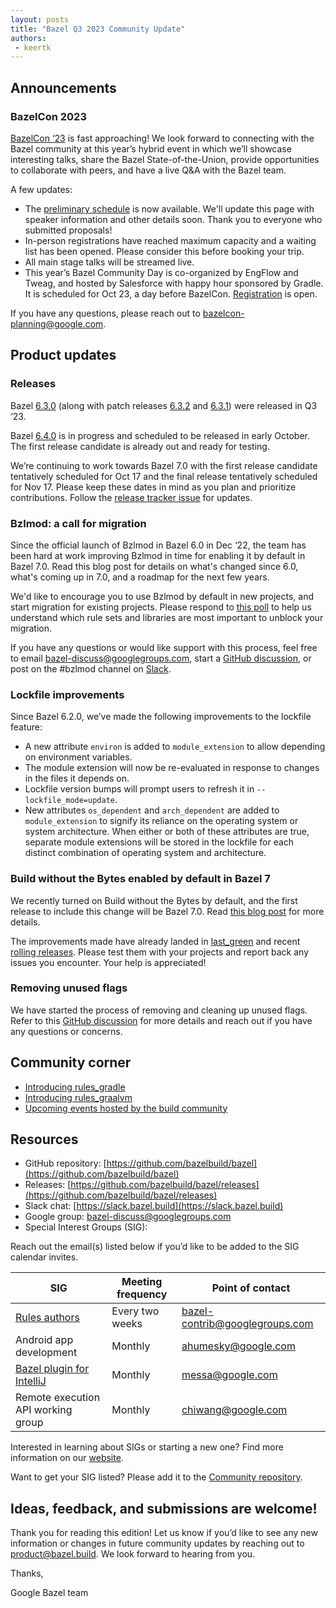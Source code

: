 ```yaml
---
layout: posts
title: "Bazel Q3 2023 Community Update"
authors:
 - keertk
---
```


## Announcements

### BazelCon 2023

[BazelCon ‘23](https://rsvp.withgoogle.com/events/bazelcon2023/home) is fast approaching! We look forward to connecting with the Bazel community at this year’s hybrid event in which we’ll showcase interesting talks, share the Bazel State-of-the-Union, provide opportunities to collaborate with peers, and have a live Q&A with the Bazel team.

A few updates:

- The [preliminary schedule](https://rsvp.withgoogle.com/events/bazelcon2023) is now available. We'll update this page with speaker information and other details soon. Thank you to everyone who submitted proposals!
- In-person registrations have reached maximum capacity and a waiting list has been opened. Please consider this before booking your trip.
- All main stage talks will be streamed live.
- This year’s Bazel Community Day is co-organized by EngFlow and Tweag, and hosted by Salesforce with happy hour sponsored by Gradle. It is scheduled for Oct 23, a day before BazelCon. [Registration](https://docs.google.com/forms/d/e/1FAIpQLSe9kzK0yryGVhw2CjakT2fNh2YVim5H7ZvqRpdTSETcwUQ8ag/viewform) is open.

If you have any questions, please reach out to bazelcon-planning@google.com.

## Product updates

### Releases

Bazel [6.3.0](https://github.com/bazelbuild/bazel/releases/tag/6.3.0) (along with patch releases [6.3.2](https://github.com/bazelbuild/bazel/releases/tag/6.3.2) and [6.3.1](https://github.com/bazelbuild/bazel/releases/tag/6.3.1)) were released in Q3 ‘23. 

Bazel [6.4.0](https://github.com/bazelbuild/bazel/issues/19035) is in progress and scheduled to be released in early October. The first release candidate is already out and ready for testing.

We’re continuing to work towards Bazel 7.0 with the first release candidate tentatively scheduled for Oct 17 and the final release tentatively scheduled for Nov 17. Please keep these dates in mind as you plan and prioritize contributions. Follow the [release tracker issue](https://github.com/bazelbuild/bazel/issues/18548) for updates.

### Bzlmod: a call for migration

Since the official launch of Bzlmod in Bazel 6.0 in Dec ‘22, the team has been hard at work improving Bzlmod in time for enabling it by default in Bazel 7.0. Read this blog post for details on what's changed since 6.0, what's coming up in 7.0, and a roadmap for the next few years.

We'd like to encourage you to use Bzlmod by default in new projects, and start migration for existing projects. Please respond to [this poll](https://github.com/bazelbuild/bazel/discussions/18329) to help us understand which rule sets and libraries are most important to unblock your migration.

 If you have any questions or would like support with this process, feel free to email bazel-discuss@googlegroups.com, start a [GitHub discussion](https://github.com/bazelbuild/bazel/discussions/new/choose), or post on the #bzlmod channel on [Slack](https://slack.bazel.build/).

### Lockfile improvements

Since Bazel 6.2.0, we’ve made the following improvements to the lockfile feature:

- A new attribute `environ` is added to `module_extension` to allow depending on environment variables.
- The module extension will now be re-evaluated in response to changes in the files it depends on.
- Lockfile version bumps will prompt users to refresh it in `--lockfile_mode=update`.
- New attributes `os_dependent` and `arch_dependent` are added to `module_extension` to signify its reliance on the operating system or system architecture. When either or both of these attributes are true, separate module extensions will be stored in the lockfile for each distinct combination of operating system and architecture.

### Build without the Bytes enabled by default in Bazel 7

We recently turned on Build without the Bytes by default, and the first release to include this change will be Bazel 7.0. Read [this blog post](https://blog.bazel.build/2023/10/06/bwob-in-bazel-7.html) for more details.

The improvements made have already landed in [last_green](https://github.com/bazelbuild/bazelisk) and recent [rolling releases](https://github.com/bazelbuild/bazel/releases). Please test them with your projects and report back any issues you encounter. Your help is appreciated!

### Removing unused flags

We have started the process of removing and cleaning up unused flags. Refer to this [GitHub discussion](https://github.com/bazelbuild/bazel/discussions/19296) for more details and reach out if you have any questions or concerns.

## Community corner

- [Introducing rules_gradle](https://github.com/sgammon/rules_gradle)
- [Introducing rules_graalvm](https://github.com/sgammon/rules_graalvm)
- [Upcoming events hosted by the build community](https://www.engflow.com/buildCommunityEvents)

## Resources

- GitHub repository: [https://github.com/bazelbuild/bazel](https://github.com/bazelbuild/bazel)
- Releases: [https://github.com/bazelbuild/bazel/releases](https://github.com/bazelbuild/bazel/releases)
- Slack chat: [https://slack.bazel.build](https://slack.bazel.build)
- Google group: bazel-discuss@googlegroups.com
- Special Interest Groups (SIG):

Reach out the email(s) listed below if you’d like to be added to the SIG calendar invites.

| **SIG**        | **Meeting frequency**           | **Point of contact**  |
| ------------- |-------------| -----|
| [Rules authors](https://github.com/bazelbuild/community/tree/main/sigs/rules-authors)     | Every two weeks | bazel-contrib@googlegroups.com |
| Android app development      | Monthly      |   ahumesky@google.com |
| [Bazel plugin for IntelliJ](https://github.com/bazelbuild/community/tree/main/sigs/bazel-intellij) | Monthly      |    messa@google.com |
| Remote execution API working group      | Monthly      |   chiwang@google.com |

Interested in learning about SIGs or starting a new one? Find more information on our [website](https://bazel.build/community/sig).

Want to get your SIG listed? Please add it to the [Community repository](https://github.com/bazelbuild/community/tree/main/sigs).

## Ideas, feedback, and submissions are welcome!

Thank you for reading this edition! Let us know if you’d like to see any new information or changes in future community updates by reaching out to product@bazel.build. We look forward to hearing from you.

Thanks,

Google Bazel team
